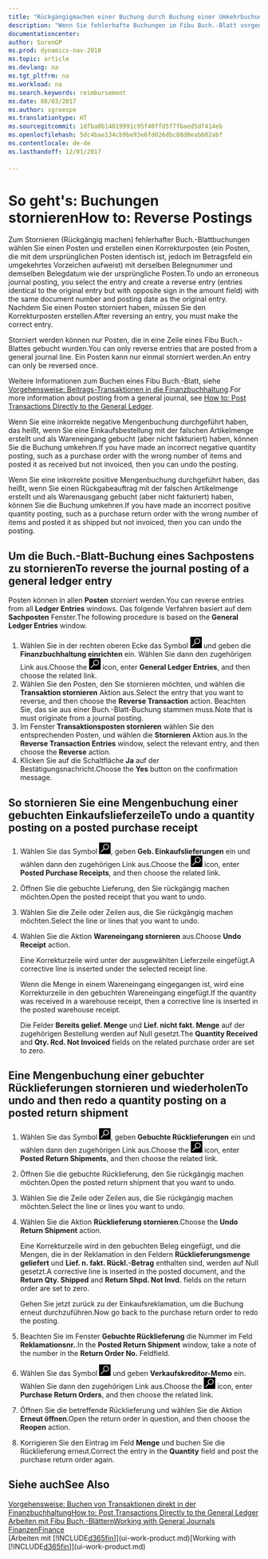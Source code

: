 ```yaml
---
title: "Rückgängigmachen einer Buchung durch Buchung einer Umkehrbuchung"
description: "Wenn Sie fehlerhafte Buchungen im Fibu Buch.-Blatt vorgenommen haben, können Sie die Funktion verwenden, um die korrekte Buchung mit einem Protokoll zu stornieren."
documentationcenter: 
author: SorenGP
ms.prod: dynamics-nav-2018
ms.topic: article
ms.devlang: na
ms.tgt_pltfrm: na
ms.workload: na
ms.search.keywords: reimbursement
ms.date: 08/03/2017
ms.author: sgroespe
ms.translationtype: HT
ms.sourcegitcommit: 1dfba8b14019991c95f40ffd5f7fbaed5df414eb
ms.openlocfilehash: 5dc4bae134cb9be93e6fd026dbc88d0eab602abf
ms.contentlocale: de-de
ms.lasthandoff: 12/01/2017

---
```

# <a name="how-to-reverse-postings"></a><span data-ttu-id="3b680-103">So geht's: Buchungen stornieren</span><span class="sxs-lookup"><span data-stu-id="3b680-103">How to: Reverse Postings</span></span>
<span data-ttu-id="3b680-104">Zum Stornieren (Rückgängig machen) fehlerhafter Buch.-Blattbuchungen wählen Sie einen Posten und erstellen einen Korrekturposten (ein Posten, die mit dem ursprünglichen Posten identisch ist, jedoch im Betragsfeld ein umgekehrtes Vorzeichen aufweist) mit derselben Belegnummer und demselben Belegdatum wie der ursprüngliche Posten.</span><span class="sxs-lookup"><span data-stu-id="3b680-104">To undo an erroneous journal posting, you select the entry and create a reverse entry (entries identical to the original entry but with opposite sign in the amount field) with the same document number and posting date as the original entry.</span></span> <span data-ttu-id="3b680-105">Nachdem Sie einen Posten storniert haben, müssen Sie den Korrekturposten erstellen.</span><span class="sxs-lookup"><span data-stu-id="3b680-105">After reversing an entry, you must make the correct entry.</span></span>

<span data-ttu-id="3b680-106">Storniert werden können nur Posten, die in eine Zeile eines Fibu Buch.-Blattes gebucht wurden.</span><span class="sxs-lookup"><span data-stu-id="3b680-106">You can only reverse entries that are posted from a general journal line.</span></span> <span data-ttu-id="3b680-107">Ein Posten kann nur einmal storniert werden.</span><span class="sxs-lookup"><span data-stu-id="3b680-107">An entry can only be reversed once.</span></span>

<span data-ttu-id="3b680-108">Weitere Informationen zum Buchen eines Fibu Buch.-Blatt, siehe [Vorgehensweise: Beitrags-Transaktionen in die Finanzbuchhaltung](finance-how-post-transactions-directly.md).</span><span class="sxs-lookup"><span data-stu-id="3b680-108">For more information about posting from a general journal, see [How to: Post Transactions Directly to the General Ledger](finance-how-post-transactions-directly.md).</span></span>

<span data-ttu-id="3b680-109">Wenn Sie eine inkorrekte negative Mengenbuchung durchgeführt haben, das heißt, wenn Sie eine Einkaufsbestellung mit der falschen Artikelmenge erstellt und als Wareneingang gebucht (aber nicht fakturiert) haben, können Sie die Buchung umkehren.</span><span class="sxs-lookup"><span data-stu-id="3b680-109">If you have made an incorrect negative quantity posting, such as a purchase order with the wrong number of items and posted it as received but not invoiced, then you can undo the posting.</span></span>

<span data-ttu-id="3b680-110">Wenn Sie eine inkorrekte positive Mengenbuchung durchgeführt haben, das heißt, wenn Sie einen Rückgabeauftrag mit der falschen Artikelmenge erstellt und als Warenausgang gebucht (aber nicht fakturiert) haben, können Sie die Buchung umkehren.</span><span class="sxs-lookup"><span data-stu-id="3b680-110">If you have made an incorrect positive quantity posting, such as a purchase return order with the wrong number of items and posted it as shipped but not invoiced, then you can undo the posting.</span></span>   

## <a name="to-reverse-the-journal-posting-of-a-general-ledger-entry"></a><span data-ttu-id="3b680-111">Um die Buch.-Blatt-Buchung eines Sachpostens zu stornieren</span><span class="sxs-lookup"><span data-stu-id="3b680-111">To reverse the journal posting of a general ledger entry</span></span>
<span data-ttu-id="3b680-112">Posten können in allen **Posten** storniert werden.</span><span class="sxs-lookup"><span data-stu-id="3b680-112">You can reverse entries from all **Ledger Entries** windows.</span></span> <span data-ttu-id="3b680-113">Das folgende Verfahren basiert auf dem **Sachposten** Fenster.</span><span class="sxs-lookup"><span data-stu-id="3b680-113">The following procedure is based on the **General Ledger Entries** window.</span></span>
1. <span data-ttu-id="3b680-114">Wählen Sie in der rechten oberen Ecke das Symbol ![Nach Seite oder Bericht suchen](media/ui-search/search_small.png "Nach Seite oder Bericht suchen") und geben die **Finanzbuchhaltung einrichten** ein. Wählen Sie dann den zugehörigen Link aus.</span><span class="sxs-lookup"><span data-stu-id="3b680-114">Choose the ![Search for Page or Report](media/ui-search/search_small.png "Search for Page or Report icon") icon, enter **General Ledger Entries**, and then choose the related link.</span></span>
2. <span data-ttu-id="3b680-115">Wählen Sie den Posten, den Sie stornieren möchten, und wählen die **Transaktion stornieren** Aktion aus.</span><span class="sxs-lookup"><span data-stu-id="3b680-115">Select the entry that you want to reverse, and then choose the **Reverse Transaction** action.</span></span> <span data-ttu-id="3b680-116">Beachten Sie, das sie aus einer Buch.-Blatt-Buchung stammen muss.</span><span class="sxs-lookup"><span data-stu-id="3b680-116">Note that is must originate from a journal posting.</span></span>
3. <span data-ttu-id="3b680-117">Im Fenster **Transaktionsposten stornieren** wählen Sie den entsprechenden Posten, und wählen die **Stornieren** Aktion aus.</span><span class="sxs-lookup"><span data-stu-id="3b680-117">In the **Reverse Transaction Entries** window, select the relevant entry, and then choose the **Reverse** action.</span></span>
4. <span data-ttu-id="3b680-118">Klicken Sie auf die Schaltfläche **Ja** auf der Bestätigungsnachricht.</span><span class="sxs-lookup"><span data-stu-id="3b680-118">Choose the **Yes** button on the confirmation message.</span></span>

## <a name="to-undo-a-quantity-posting-on-a-posted-purchase-receipt"></a><span data-ttu-id="3b680-119">So stornieren Sie eine Mengenbuchung einer gebuchten Einkaufslieferzeile</span><span class="sxs-lookup"><span data-stu-id="3b680-119">To undo a quantity posting on a posted purchase receipt</span></span>  

1.  <span data-ttu-id="3b680-120">Wählen Sie das Symbol ![Nach Seite oder Bericht suchen](media/ui-search/search_small.png "Symbol Nach Seite oder Bericht suchen"), geben **Geb. Einkaufslieferungen** ein und wählen dann den zugehörigen Link aus.</span><span class="sxs-lookup"><span data-stu-id="3b680-120">Choose the ![Search for Page or Report](media/ui-search/search_small.png "Search for Page or Report icon") icon, enter **Posted Purchase Receipts**, and then choose the related link.</span></span>  
2.  <span data-ttu-id="3b680-121">Öffnen Sie die gebuchte Lieferung, den Sie rückgängig machen möchten.</span><span class="sxs-lookup"><span data-stu-id="3b680-121">Open the posted receipt that you want to undo.</span></span>  
3.  <span data-ttu-id="3b680-122">Wählen Sie die Zeile oder Zeilen aus, die Sie rückgängig machen möchten.</span><span class="sxs-lookup"><span data-stu-id="3b680-122">Select the line or lines that you want to undo.</span></span>  
4.  <span data-ttu-id="3b680-123">Wählen Sie die Aktion **Wareneingang stornieren** aus.</span><span class="sxs-lookup"><span data-stu-id="3b680-123">Choose **Undo Receipt** action.</span></span>

    <span data-ttu-id="3b680-124">Eine Korrekturzeile wird unter der ausgewählten Lieferzeile eingefügt.</span><span class="sxs-lookup"><span data-stu-id="3b680-124">A corrective line is inserted under the selected receipt line.</span></span>  

    <span data-ttu-id="3b680-125">Wenn die Menge in einem Wareneingang eingegangen ist, wird eine Korrekturzeile in den gebuchten Wareneingang eingefügt.</span><span class="sxs-lookup"><span data-stu-id="3b680-125">If the quantity was received in a warehouse receipt, then a corrective line is inserted in the posted warehouse receipt.</span></span>  

    <span data-ttu-id="3b680-126">Die Felder **Bereits gelief. Menge** und **Lief. nicht fakt. Menge** auf der zugehörigen Bestellung werden auf Null gesetzt.</span><span class="sxs-lookup"><span data-stu-id="3b680-126">The **Quantity Received** and **Qty. Rcd. Not Invoiced** fields on the related purchase order are set to zero.</span></span>

## <a name="to-undo-and-then-redo-a-quantity-posting-on-a-posted-return-shipment"></a><span data-ttu-id="3b680-127">Eine Mengenbuchung einer gebuchter Rücklieferungen stornieren und wiederholen</span><span class="sxs-lookup"><span data-stu-id="3b680-127">To undo and then redo a quantity posting on a posted return shipment</span></span>

1.  <span data-ttu-id="3b680-128">Wählen Sie das Symbol ![Nach Seite oder Bericht suchen](media/ui-search/search_small.png "Symbol Nach Seite oder Bericht suchen"), geben **Gebuchte Rücklieferungen** ein und wählen dann den zugehörigen Link aus.</span><span class="sxs-lookup"><span data-stu-id="3b680-128">Choose the ![Search for Page or Report](media/ui-search/search_small.png "Search for Page or Report icon") icon, enter **Posted Return Shipments**, and then choose the related link.</span></span>  
2.  <span data-ttu-id="3b680-129">Öffnen Sie die gebuchte Rücklieferung, den Sie rückgängig machen möchten.</span><span class="sxs-lookup"><span data-stu-id="3b680-129">Open the posted return shipment that you want to undo.</span></span>
3. <span data-ttu-id="3b680-130">Wählen Sie die Zeile oder Zeilen aus, die Sie rückgängig machen möchten.</span><span class="sxs-lookup"><span data-stu-id="3b680-130">Select the line or lines you want to undo.</span></span>  

4.  <span data-ttu-id="3b680-131">Wählen Sie die Aktion **Rücklieferung stornieren**.</span><span class="sxs-lookup"><span data-stu-id="3b680-131">Choose the **Undo Return Shipment** action.</span></span>  

    <span data-ttu-id="3b680-132">Eine Korrekturzeile wird in den gebuchten Beleg eingefügt, und die Mengen, die in der Reklamation in den Feldern **Rücklieferungsmenge geliefert** und **Lief. n. fakt. Rückl.-Betrag** enthalten sind, werden auf Null gesetzt.</span><span class="sxs-lookup"><span data-stu-id="3b680-132">A corrective line is inserted in the posted document, and the **Return Qty. Shipped** and **Return Shpd. Not Invd.** fields on the return order are set to zero.</span></span>  

    <span data-ttu-id="3b680-133">Gehen Sie jetzt zurück zu der Einkaufsreklamation, um die Buchung erneut durchzuführen.</span><span class="sxs-lookup"><span data-stu-id="3b680-133">Now go back to the purchase return order to redo the posting.</span></span>  

5.  <span data-ttu-id="3b680-134">Beachten Sie im Fenster **Gebuchte Rücklieferung** die Nummer im Feld **Reklamationsnr.**.</span><span class="sxs-lookup"><span data-stu-id="3b680-134">In the **Posted Return Shipment** window, take a note of the number in the **Return Order No.**</span></span> <span data-ttu-id="3b680-135">Feld</span><span class="sxs-lookup"><span data-stu-id="3b680-135">field.</span></span>  
6.  <span data-ttu-id="3b680-136">Wählen Sie das Symbol ![Nach Seite oder Bericht suchen](media/ui-search/search_small.png "Nach Seite oder Bericht suchen") und geben **Verkaufskreditor-Memo** ein. Wählen Sie dann den zugehörigen Link aus.</span><span class="sxs-lookup"><span data-stu-id="3b680-136">Choose the ![Search for Page or Report](media/ui-search/search_small.png "Search for Page or Report icon") icon, enter **Purchase Return Orders**, and then choose the related link.</span></span>  
7.  <span data-ttu-id="3b680-137">Öffnen Sie die betreffende Rücklieferung und wählen Sie die Aktion **Erneut öffnen**.</span><span class="sxs-lookup"><span data-stu-id="3b680-137">Open the return order in question, and then choose the **Reopen** action.</span></span>  
8.  <span data-ttu-id="3b680-138">Korrigieren Sie den Eintrag im Feld **Menge** und buchen Sie die Rücklieferung erneut.</span><span class="sxs-lookup"><span data-stu-id="3b680-138">Correct the entry in the **Quantity** field and post the purchase return order again.</span></span>  

## <a name="see-also"></a><span data-ttu-id="3b680-139">Siehe auch</span><span class="sxs-lookup"><span data-stu-id="3b680-139">See Also</span></span>
[<span data-ttu-id="3b680-140">Vorgehensweise: Buchen von Transaktionen direkt in der Finanzbuchhaltung</span><span class="sxs-lookup"><span data-stu-id="3b680-140">How to: Post Transactions Directly to the General Ledger</span></span>](finance-how-post-transactions-directly.md)  
[<span data-ttu-id="3b680-141">Arbeiten mit Fibu Buch.-Blättern</span><span class="sxs-lookup"><span data-stu-id="3b680-141">Working with General Journals</span></span>](ui-work-general-journals.md)  
[<span data-ttu-id="3b680-142">Finanzen</span><span class="sxs-lookup"><span data-stu-id="3b680-142">Finance</span></span>](finance.md)  
<span data-ttu-id="3b680-143">[Arbeiten mit [!INCLUDE[d365fin](includes/d365fin_md.md)]](ui-work-product.md)</span><span class="sxs-lookup"><span data-stu-id="3b680-143">[Working with [!INCLUDE[d365fin](includes/d365fin_md.md)]](ui-work-product.md)</span></span>  

